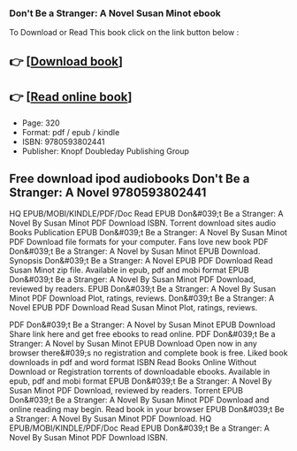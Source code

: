 ### Don't Be a Stranger: A Novel Susan Minot ebook

To Download or Read This book click on the link button below :

## 👉  [**[Download book](http://get-pdfs.com/download.php?group=book&from=github.com&id=718440&lnk=1061 "Download book")**]

## 👉  [**[Read online book](http://get-pdfs.com/download.php?group=book&from=github.com&id=718440&lnk=1061 "Read online book")**]


* Page: 320
* Format: pdf / epub / kindle
* ISBN: 9780593802441
* Publisher: Knopf Doubleday Publishing Group



## Free download ipod audiobooks Don't Be a Stranger: A Novel 9780593802441


HQ EPUB/MOBI/KINDLE/PDF/Doc Read EPUB Don&amp;#039;t Be a Stranger: A Novel By Susan Minot PDF Download ISBN. Torrent download sites audio Books Publication EPUB Don&amp;#039;t Be a Stranger: A Novel By Susan Minot PDF Download file formats for your computer. Fans love new book PDF Don&amp;#039;t Be a Stranger: A Novel by Susan Minot EPUB Download. Synopsis Don&amp;#039;t Be a Stranger: A Novel EPUB PDF Download Read Susan Minot zip file. Available in epub, pdf and mobi format EPUB Don&amp;#039;t Be a Stranger: A Novel By Susan Minot PDF Download, reviewed by readers. EPUB Don&amp;#039;t Be a Stranger: A Novel By Susan Minot PDF Download Plot, ratings, reviews. Don&amp;#039;t Be a Stranger: A Novel EPUB PDF Download Read Susan Minot Plot, ratings, reviews.

PDF Don&amp;#039;t Be a Stranger: A Novel by Susan Minot EPUB Download Share link here and get free ebooks to read online. PDF Don&amp;#039;t Be a Stranger: A Novel by Susan Minot EPUB Download Open now in any browser there&amp;#039;s no registration and complete book is free. Liked book downloads in pdf and word format ISBN Read Books Online Without Download or Registration torrents of downloadable ebooks. Available in epub, pdf and mobi format EPUB Don&amp;#039;t Be a Stranger: A Novel By Susan Minot PDF Download, reviewed by readers. Torrent EPUB Don&amp;#039;t Be a Stranger: A Novel By Susan Minot PDF Download and online reading may begin. Read book in your browser EPUB Don&amp;#039;t Be a Stranger: A Novel By Susan Minot PDF Download. HQ EPUB/MOBI/KINDLE/PDF/Doc Read EPUB Don&amp;#039;t Be a Stranger: A Novel By Susan Minot PDF Download ISBN.





